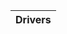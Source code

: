   <div>
    <table class="details responsive">
      <thead>
        <tr>
          <th colspan="2">Drivers</th>
        </tr>
      </thead>
    <tbody class="list">